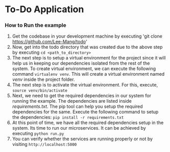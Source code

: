 # **To-Do Application**
### How to Run the example

1. Get the codebase in your development machine by executing 'git clone https://github.com/Lee-Mang/todo'
2. Now, get into the todo directory that was created due to the above step by executing `cd <path_to_directory>`
3. The next step is to setup a virtual environment for the project since it will help us in keeping our dependencies isolated from the rest of the system. To create virtual environment, we can execute the following command `virtualenv venv`. This will create a virtual environment named *venv* inside the project folder.
4. The next step is to activate the virtual environment. For this, execute, `source venv/bin/activate`
5. Next, we need to get the required dependencies in our system for running the example. The dependencies are listed inside *requirements.txt*. The pip tool can help you setup the required dependencies for the same. Execute the following command to setup the dependencies: `pip install -r requirements.txt`
6. At this point of time, we have all the required dependencies setup in the system. Its time to run our microservices. It can be achieved by executing `python run.py`
7. You can verify whether the services are running properly or not by visiting `http://localhost:5000`
